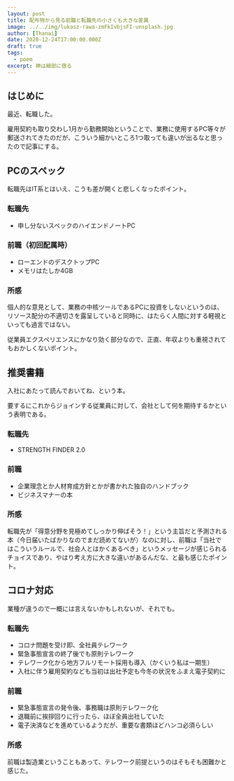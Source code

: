 ```yaml
---
layout: post
title: 配布物から見る前職と転職先の小さくも大きな差異
image: ../../img/lukasz-rawa-zmFkIvbjsFI-unsplash.jpg
author: [Thanai]
date: 2020-12-24T17:00:00.000Z
draft: true
tags:
  - poem
excerpt: 神は細部に宿る
---
```


## はじめに

最近、転職した。

雇用契約も取り交わし1月から勤務開始ということで、業務に使用するPC等々が郵送されてきたのだが、こういう細かいところ1つ取っても違いが出るなと思ったので記事にする。

## PCのスペック

転職先はIT系とはいえ、こうも差が開くと悲しくなったポイント。

### 転職先

- 申し分ないスペックのハイエンドノートPC

### 前職（初回配属時）

- ローエンドのデスクトップPC
- メモリはたしか4GB

### 所感

個人的な意見として、業務の中核ツールであるPCに投資をしないというのは、リソース配分の不適切さを露呈していると同時に、はたらく人間に対する軽視といっても過言ではない。

従業員エクスペリエンスにかなり効く部分なので、正直、年収よりも重視されてもおかしくないポイント。

## 推奨書籍

入社にあたって読んでおいてね、という本。

要するにこれからジョインする従業員に対して、会社として何を期待するかという表明である。

### 転職先

- STRENGTH FINDER 2.0

### 前職

- 企業理念とか人材育成方針とかが書かれた独自のハンドブック
- ビジネスマナーの本

### 所感

転職先が「得意分野を見極めてしっかり伸ばそう！」という主旨だと予測される本（今日届いたばかりなのでまだ読めてないが）なのに対し、前職は「当社ではこういうルールで、社会人とはかくあるべき」というメッセージが感じられるチョイスであり、やはり考え方に大きな違いがあるんだな、と最も感じたポイント。

## コロナ対応

業種が違うので一概には言えないかもしれないが、それでも。

### 転職先

- コロナ問題を受け即、全社員テレワーク
- 緊急事態宣言の終了後でも原則テレワーク
- テレワーク化から地方フルリモート採用も導入（かくいう私は一期生）
- 入社に伴う雇用契約なども当初は出社予定も今冬の状況をふまえ電子契約に

### 前職

- 緊急事態宣言の発令後、事務職は原則テレワーク化
- 退職前に挨拶回りに行ったら、ほぼ全員出社していた
- 電子決済などを進めているようだが、重要な書類ほどハンコ必須らしい

### 所感

前職は製造業ということもあって、テレワーク前提というのはそもそも困難かと感じた。
